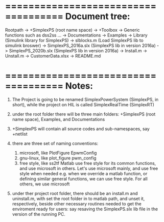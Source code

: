 ====================================
Document tree:
====================================

Rootpath
	-> +SimplexPS (root name space)
		-> +Toolbox
		-> Generic functions such as dss2ss ...
	-> Documentations
	-> Examples
	-> Library (Simulink library for SimplexPS)
		-> slblocks.m (Load SimplexPS lib to simulink broswer)
		-> SimplexPS_2016a.slx (SimplexPS lib in version 2016a)
		-> SimplexPS_2020b.slx (SimplexPS lib in version 2016a)
	-> Install.m
	-> Unstall.m
	-> CustomerData.xlsx
	-> README.md

====================================
Notes:
====================================

1. The Project is going to be renamed SimplexPowerSystem (SimplexPS, in short), while the project on HIL is called SimplexRealTime (SimplexRT)

2. under the root folder there will be three main folders: +SimplexPS (root name space), Examples, and Documentations

3. +SimplexPS will contain all source codes and sub-namespaces, say +netlist

4. there are three set of naming conventions: 
    1) microsoft, like PlotFigure EpwmConfig
    2) gnu-linux, like plot_figure pwm_config
    3) free style, like ss2tf
    Matlab use free style for its common functions, and use microsoft in others. Let's use microsoft mainly, and use free style when needed
    e.g. when we override a matlab function, or defining similar general functions, we can use free style. For all others, we use microsoft

5. under ther project root folder, there should be an install.m and uninstall.m, with set the root folder in to matlab path, and unset it, respectively, beside other necessary routines needed to get the enviroment ready for users: say resaving the SimplexPS.slx lib file in the version of the running PC.
